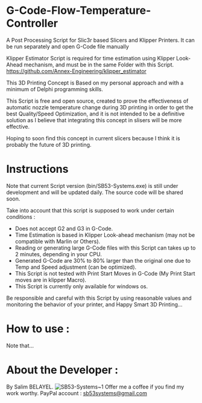 # G-Code-Flow-Temperature-Controller
A Post Processing Script for Slic3r based Slicers and Klipper Printers. It can be run separately and open G-Code file manually

Klipper Estimator Script is required for time estimation using Klipper Look-Ahead mechanism, and must be in the same Folder with this Script.  https://github.com/Annex-Engineering/klipper_estimator

This 3D Printing Concept is Based on my personal approach and with a minimum of Delphi programming skills.

This Script is free and open source,  created to prove the effectiveness of automatic nozzle temperature change during 3D printing in order to get the best Quality/Speed Optimization, and it is not intended to be a definitive solution as I believe that integrating this concept in slisers will be more effective.

Hoping to soon find this concept in current slicers because I think it is probably the future of 3D printing.

# Instructions
Note that current Script version (bin/SB53-Systems.exe) is still under development and will be updated daily. The source code will be shared soon.

Take into account that this script is supposed to work under certain conditions :
- Does not accept G2 and G3 in G-Code.
- Time Estimation is based in Klipper Look-ahead mechanism (may not be compatible with Marlin or Others).
- Reading or generating large G-Code files with this Script can takes up to 2 minutes, depending in your CPU.
- Generated G-Code are 30% to 80% larger than the original one due to Temp and Speed adjustment (can be optimized).
- This Script is not tested with Print Start Moves in G-Code (My Print Start moves are in klipper Macro).
- This Script is currently only available for windows os.


Be responsible and careful with this Script by using reasonable values ​​and monitoring the behavior of your printer, and Happy Smart 3D Printing...

# How to use :
Note that...
# About the Developer :
By Salim BELAYEL.
![SB53-Systems~1](https://github.com/sb53systems/G-Code-Flow-Temperature-Controller/assets/33290411/b94703a1-cf21-4109-bfa6-b9bcff438a1d)
Offer me a coffee if you find my work worthy. PayPal account : sb53systems@gmail.com
